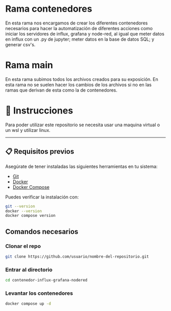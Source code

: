 # Rama contenedores

En esta rama nos encargamos de crear los diferentes contenedores necesarios para hacer la automatización de diferentes acciones como iniciar los servidores de influx, grafana y node-red, al igual que meter datos en influx con un .py de jupyter; meter datos en la base de datos SQL; y generar csv's.

# Rama main

En esta rama subimos todos los archivos creados para su exposición. En esta rama no se suelen hacer los cambios de los archivos si no en las ramas que derivan de esta como la de contenedores.

# 🚀 Instrucciones

Para poder utilizar este repositorio se necesita usar una maquina virtual o un wsl y utilizar linux.

---

## 📋 Requisitos previos

Asegúrate de tener instaladas las siguientes herramientas en tu sistema:

- [Git](https://git-scm.com/)
- [Docker](https://docs.docker.com/get-docker/)
- [Docker Compose](https://docs.docker.com/compose/)

Puedes verificar la instalación con:
```bash
git --version
docker --version
docker compose version
```
## Comandos necesarios

### Clonar el repo

```bash
git clone https://github.com/usuario/nombre-del-repositorio.git
```

### Entrar al directorio

```bash
cd contenedor-influx-grafana-nodered
```

### Levantar los contenedores

```bash
docker compose up -d
```
